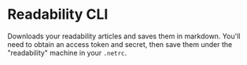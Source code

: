 Readability CLI
===============

Downloads your readability articles and saves them in markdown. You'll need to obtain an access token and secret, then save them under the "readability" machine in your `.netrc`.
